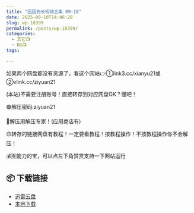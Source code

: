 ```yaml
---
title: "困困狗长视频合集 09-18"
date: 2025-09-10T14:46:28
slug: wp-10399
permalink: /posts/wp-10399/
categories:
  - 其它📺
  - BG📺
tags:

---
```


如果两个网盘都没有资源了，看这个网站👉①link3.cc/xianyu21或②vlink.cc/ziyuan21

(本站)不需要注册账号！直接转存到对应网盘OK？懂吧！

🟢解压密码:ziyuan21

🔵解压用解压专家！(应用商店有)

🟡转存的链接网盘有教程！一定要看教程！按教程操作！不按教程操作你不会解压！

💰🈶能力的宝，可以点左下角赞赏支持一下网站运行

## 📦 下载链接
- [迅雷云盘](https://blziyuan21.com/pay-download/10399?key=887128089b&down_id=0)
- [本地下载](https://blziyuan21.com/pay-download/10399?key=887128089b&down_id=1)


